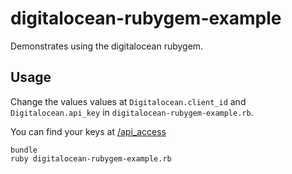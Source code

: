 # digitalocean-rubygem-example

Demonstrates using the digitalocean rubygem.

## Usage

Change the values values at `Digitalocean.client_id` and `Digitalocean.api_key` in `digitalocean-rubygem-example.rb`.

You can find your keys at [/api_access](https://cloud.digitalocean.com/api_access)

```
bundle
ruby digitalocean-rubygem-example.rb
```
